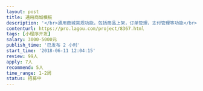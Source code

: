 ```yaml
---                
layout: post       
title: 通用商城模板           
description: '</br>通用商城常规功能，包括商品上架，订单管理，支付管理等功能</br>'     
contenturl: https://pro.lagou.com/project/8367.html      
tags: [小程序开发]            
salary: 3000-5000元          
publish_time: '已发布 2 小时'         
start_time: '2018-06-11 12:04:15'           
review: 99人                   
apply: 7人                   
recommend: 5人                   
time_range: 1-2周              
status: 招募中                  
---                 
```

